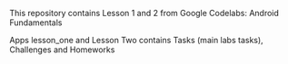This repository contains Lesson 1 and 2 from Google Codelabs: Android Fundamentals

Apps lesson_one and Lesson Two contains Tasks (main labs tasks), Challenges and Homeworks
